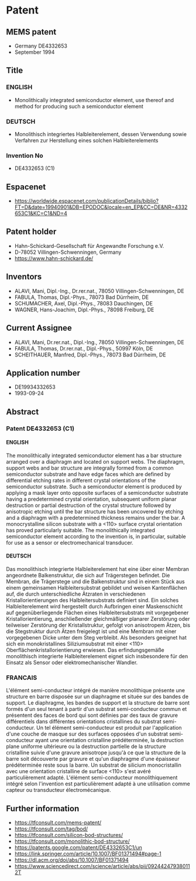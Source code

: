 # Patent

## MEMS patent
- Germany DE4332653
- September 1994 

## Title
### ENGLISH
- Monolithically integrated semiconductor element, use thereof and method for producing such a semiconductor element
### DEUTSCH
- Monolithisch integriertes Halbleiterelement, dessen Verwendung sowie Verfahren zur Herstellung eines solchen Halbleiterelements
### Invention No 
- DE4332653 (C1)

## Espacenet 
- https://worldwide.espacenet.com/publicationDetails/biblio?FT=D&date=19940901&DB=EPODOC&locale=en_EP&CC=DE&NR=4332653C1&KC=C1&ND=4

## Patent holder 
- Hahn-Schickard-Gesellschaft für Angewandte Forschung e.V. 
- D-78052 Villingen-Schwenningen, Germany
- https://www.hahn-schickard.de/

## Inventors	
- ALAVI, Mani, Dipl.-Ing., Dr.rer.nat., 78050 Villingen-Schwenningen, DE 
- FABULA, Thomas, Dipl.-Phys., 78073 Bad Dürrheim, DE
- SCHUMACHER, Axel, Dipl.-Phys., 78083 Dauchingen, DE 
- WAGNER, Hans-Joachim, Dipl.-Phys., 78098 Freiburg, DE

## Current Assignee 
- ALAVI, Mani, Dr.rer.nat., Dipl.-Ing., 78050 Villingen-Schwenningen, DE 
- FABULA, Thomas, Dr.rer.nat., Dipl.-Phys., 50997 Köln, DE
- SCHEITHAUER, Manfred, Dipl.-Phys., 78073 Bad Dürrheim, DE

## Application number	
- DE19934332653
- 1993-09-24 

## Abstract 
### Patent DE4332653 (C1)

#### ENGLISH
The monolithically integrated semiconductor element has a bar structure arranged over a diaphragm and located on support webs. The diaphragm, support webs and bar structure are integrally formed from a common semiconductor substrate and have edge faces which are defined by differential etching rates in different crystal orientations of the semiconductor substrate. Such a semiconductor element is produced by applying a mask layer onto opposite surfaces of a semiconductor substrate having a predetermined crystal orientation, subsequent uniform planar destruction or partial destruction of the crystal structure followed by anisotropic etching until the bar structure has been uncovered by etching and a diaphragm with a predetermined thickness remains under the bar. A monocrystalline silicon substrate with a <110> surface crystal orientation has proved particularly suitable. The monolithically integrated semiconductor element according to the invention is, in particular, suitable for use as a sensor or electromechanical transducer.

#### DEUTSCH
Das monolithisch integrierte Halbleiterelement hat eine über einer Membran angeordnete Balkenstruktur, die sich auf Trägerstegen befindet. Die Membran, die Trägerstege und die Balkenstruktur sind in einem Stück aus einem gemeinsamen Halbleitersubstrat gebildet und weisen Kantenflächen auf, die durch unterschiedliche Ätzraten in verschiedenen Kristallorientierungen des Halbleitersubstrats definiert sind. Ein solches Halbleiterelement wird hergestellt durch Aufbringen einer Maskenschicht auf gegenüberliegende Flächen eines Halbleitersubstrats mit vorgegebener Kristallorientierung, anschließender gleichmäßiger planarer Zerstörung oder teilweiser Zerstörung der Kristallstruktur, gefolgt von anisotropem Ätzen, bis die Stegstruktur durch Ätzen freigelegt ist und eine Membran mit einer vorgegebenen Dicke unter dem Steg verbleibt. Als besonders geeignet hat sich ein monokristallines Siliziumsubstrat mit einer <110> Oberflächenkristallorientierung erwiesen. Das erfindungsgemäße monolithisch integrierte Halbleiterelement eignet sich insbesondere für den Einsatz als Sensor oder elektromechanischer Wandler.

### FRANCAIS
L'élément semi-conducteur intégré de manière monolithique présente une structure en barre disposée sur un diaphragme et située sur des bandes de support. Le diaphragme, les bandes de support et la structure de barre sont formés d'un seul tenant à partir d'un substrat semi-conducteur commun et présentent des faces de bord qui sont définies par des taux de gravure différentiels dans différentes orientations cristallines du substrat semi-conducteur. Un tel élément semi-conducteur est produit par l'application d'une couche de masque sur des surfaces opposées d'un substrat semi-conducteur ayant une orientation cristalline prédéterminée, la destruction plane uniforme ultérieure ou la destruction partielle de la structure cristalline suivie d'une gravure anisotrope jusqu'à ce que la structure de la barre soit découverte par gravure et qu'un diaphragme d'une épaisseur prédéterminée reste sous la barre. Un substrat de silicium monocristallin avec une orientation cristalline de surface <110> s'est avéré particulièrement adapté. L'élément semi-conducteur monolithiquement intégré selon l'invention est particulièrement adapté à une utilisation comme capteur ou transducteur électromécanique.


## Further information
- https://tfconsult.com/mems-patent/
- https://tfconsult.com/tag/bod/
- https://tfconsult.com/silicon-bod-structures/
- https://tfconsult.com/monolithic-bod-structure/
- https://patents.google.com/patent/DE4332653C1/un
- https://link.springer.com/article/10.1007/BF01371494#page-1
- https://dl.acm.org/doi/abs/10.1007/BF01371494
- https://www.sciencedirect.com/science/article/abs/pii/092442479380112T
 
